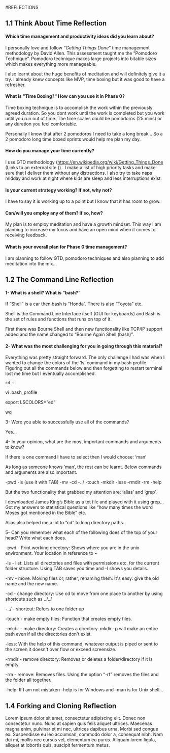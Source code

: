 [//]: # (your comment goes here)
[//]: # (this comment added by me locally)



#REFLECTIONS

## 1.1 Think About Time Reflection

#### Which time management and productivity ideas did you learn about?

I personally love and follow <I>“Getting Things Done”</I> time management methodology by David Allen. This assessment taught me the “Pomodoro Technique”. Pomodoro technique makes large projects into bitable sizes which makes everything more manageable.

 

I also learnt about the huge benefits of meditation and will definitely give it a try. I already knew concepts like MVP, time boxing but it was good to have a refresher.

 

#### What is "Time Boxing?" How can you use it in Phase 0?

Time boxing technique is to accomplish the work within the previously agreed duration. So you dont work until the work is completed but you work until you run out of time. The time scales could be pomodoros (25 mins) or any duration you feel comfortable.

 
Personally I know that after 2 pomodoros I need to take a long break… So a 2 pomodoro long time boxed sprints would help me plan my day.

 
#### How do you manage your time currently?

I use GTD methodology (https://en.wikipedia.org/wiki/Getting_Things_Done (Links to an external site.)) . I make a list of high priority tasks and make sure that I deliver them without any distractions. I also try to take naps midday and work at night where kids are sleep and less interruptions exist.

 
#### Is your current strategy working? If not, why not?

I have to say it is working up to a point but I know that it has room to grow.

 
#### Can/will you employ any of them? If so, how?

My plan is to employ meditation and have a growth mindset. This way I am planning to increase my focus and have an open mind when it comes to receiving feedback.

 
 #### What is your overall plan for Phase 0 time management?

I am planning to follow GTD, pomodoro techniques and also planning to add meditation into the mix...



## 1.2 The Command Line Reflection

#### 1- What is a shell? What is "bash?"

If “Shell” is a car then bash is “Honda”. There is also “Toyota” etc.

Shell is the Command Line Interface itself (GUI for keyboards) and Bash is the set of rules and functions that runs on top of it.

First there was Bourne Shell and then new functionality like TCP/IP support added and the name changed to “Bourne Again Shell (bash)”.

 
#### 2- What was the most challenging for you in going through this material?

Everything was pretty straight forward. The only challenge I had was when I wanted to change the colors of the ‘ls’ command in my bash profile. Figuring out all the commands below and then forgetting to restart terminal  lost me time but I eventually accomplished.

```` cd ~ ````

vi .bash_profile

export LSCOLORS=”ed”

wq

3- Were you able to successfully use all of the commands?

Yes...

4- In your opinion, what are the most important commands and arguments to know?

If there is one command I have to select then I would choose: ‘man’

As long as someone knows ‘man’, the rest can be learnt. Below commands and arguments are also important.

-pwd -ls (use it with TAB) -mv -cd -../ -touch -mkdir -less -rmdir -rm -help

But the two functionality that grabbed my attention are: ‘alias’ and ‘grep’.

I downloaded James King’s Bible as a txt file and played with it using grep… Got my answers to statistical questions like  “how many times the word Moses got mentioned  in the Bible” etc.

Alias also helped me a lot to “cd” to long directory paths.

 

5- Can you remember what each of the following does of the top of your head? Write what each does.

-pwd - Print working directory: Shows where you are in the unix environment. Your location in reference to ~

 

-ls - list: Lists all directories and files with permissions etc. for the current folder structure. Using TAB saves you time and -l shows you details.

 

-mv - move: Moving files or, rather, renaming them. It's easy: give the old name and the new name.

 

-cd - change directory: Use cd to move from one place to another by using shortcuts such as ../../

 

-../ - shortcut: Refers to one folder up

 

-touch - make empty files: Function that creates empty files.

 

-mkdir - make directory: Creates a directory. mkdir -p will make an entire path even if all the directories don't exist.

 

-less: With the help of this command, whatever output is piped or sent to the screen it doesn't over flow or exceed screensize.

 

-rmdir - remove directory: Removes or deletes a folder/directory if it is empty.

 

-rm - remove: Removes files. Using the option “-rf” removes the files and the folder all together.


-help: If I am not mistaken -help is for Windows and -man is for Unix shell...


## 1.4 Forking and Cloning Reflection
Lorem ipsum dolor sit amet, consectetur adipiscing elit. Donec non consectetur nunc. Nunc at sapien quis felis aliquet ultrices. Maecenas magna enim, pulvinar et mi nec, ultrices dapibus urna. Morbi sed congue ex. Suspendisse eu leo accumsan, commodo dolor a, consequat nibh. Nam dui mi, mollis nec cursus vel, elementum eu purus. Aliquam lorem ligula, aliquet at lobortis quis, suscipit fermentum metus.
